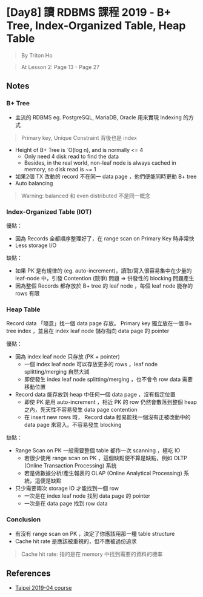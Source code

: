 # [Day8] 讀 RDBMS 課程 2019 - B+ Tree, Index-Organized Table, Heap Table

> By Triton Ho

> At Lesson 2: Page 13 - Page 27

## Notes

### B+ Tree

- 主流的 RDBMS eg. PostgreSQL, MariaDB, Oracle 用來實現 Indexing 的方式

> Primary key, Unique Constraint 背後也是 index

- Height of B+ Tree is `O(log n), and is normally <= 4
    - Only need 4 disk read to find the data
    - Besides, in the real world, non-leaf node is always cached in memory, so disk read is ~= 1
- 如果2個 TX 改動的 record 不在同一 data page ，他們便能同時更動 B+ tree
- Auto balancing

> Warning: balanced 和 even distributed 不是同一概念

### Index-Organized Table (IOT)

優點：

- 因為 Records 全都順序整理好了，在 range scan on Primary Key 時非常快
- Less storage I/O

缺點：

- 如果 PK 是有規律的 (eg. auto-increment)，讀取/寫入很容易集中在少量的 leaf-node 中，引發 Contention (競爭) 問題 => 併發性的 blocking 問題產生
- 因為整個 Records 都存放於 B+ tree 的 leaf node ，每個 leaf node 能存的 rows 有限

### Heap Table

Record data 「隨意」找一個 data page 存放。 Primary key 獨立放在一個 B+ tree index ，並且在 index leaf node 儲存指向 data page 的 pointer

優點：

- 因為 index leaf node 只存放 (PK + pointer)
    - 一個 index leaf node 可以存放更多的 rows ，leaf node splitting/merging 自然大減
    - 即使發生 index leaf node splitting/merging ，也不會令 row data 需要移動位置
- Record data 能存放到 heap 中任何一個 data page ，沒有指定位置
    - 即使 PK 是用 auto-increment ，相近 PK 的 row 仍然會散落到整個 heap 之內，先天性不容易發生 data page contention
    - 在 insert new rows 時， Record data 輕易能找一個沒有正被改動中的 data page 來寫入。不容易發生 blocking

缺點：

- Range Scan on PK 一般需要整個 table 都作一次 scanning ，極吃 IO
    - 若很少使用 range scan on PK ，這個缺點便不算是缺點，例如 OLTP (Online Transaction Processing) 系統
    - 若是做數據分析/產生報表的 OLAP (Online Analytical Processing) 系統，這便是缺點
- 只少需要兩次 storage IO 才能找到一個 row
    - 一次是在 index leaf node 找到 data page 的 pointer
    - 一次是在 data page 找到 row data

### Conclusion

- 有沒有 range scan on PK ，決定了你應該用那一種 table structure
- Cache hit rate 是應該被重視的，但不應被過份追求

> Cache hit rate: 指的是在 memory 中找到需要的資料的機率

## References

- [Taipei 2019-04 course](https://github.com/TritonHo/slides/tree/master/Taipei%202019-04%20course)
